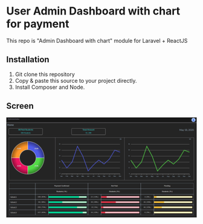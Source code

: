 # User Admin Dashboard with chart for payment

This repo is "Admin Dashboard with chart" module for Laravel + ReactJS


## Installation

1. Git clone this repository
2. Copy & paste this source to your project directly.
3. Install Composer and Node.

## Screen

![Screen](https://github.com/eujinong/laravel-admin-dashboard/blob/master/screen.png)
